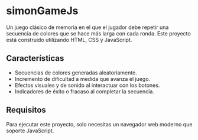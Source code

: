 # simonGameJs

Un juego clásico de memoria en el que el jugador debe repetir una secuencia de colores que se hace más larga con cada ronda. Este proyecto está construido utilizando HTML, CSS y JavaScript.

## Características

- Secuencias de colores generadas aleatoriamente.
- Incremento de dificultad a medida que avanza el juego.
- Efectos visuales y de sonido al interactuar con los botones.
- Indicadores de éxito o fracaso al completar la secuencia.

## Requisitos

Para ejecutar este proyecto, solo necesitas un navegador web moderno que soporte JavaScript.
